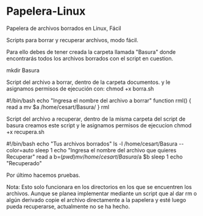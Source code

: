 # Papelera-Linux
Papelera de archivos borrados en Linux, Fácil

Scripts para borrar y recuperar archivos, modo fácil.

Para ello debes de tener creada la carpeta llamada "Basura" donde encontrarás todos los archivos borrados con el script en cuestion.

mkdir Basura

Script del archivo a borrar, dentro de la carpeta documentos. y le asignamos permisos de ejecución con:
chmod +x borra.sh

#!/bin/bash
echo "Ingresa el nombre del archivo a borrar"
function rml()
{
read a
mv $a /home/cesart/Basura/
}
rml

Script del archivo a recuperar, dentro de la misma carpeta del script de basura creamos este script y le asignamos permisos de ejecucion
chmod +x recupera.sh 

#!/bin/bash
echo "Tus archivos borrados"
ls -l /home/cesart/Basura --color=auto
sleep 1
echo "Ingresa el nombre del archivo que quieres Recuperar"
read a
b=$(pwd)
mv /home/cesart/Basura/$a $b
sleep 1
echo "Recuperado"

Por último hacemos pruebas.

Nota: Esto solo funcionara en los directorios en los que se encuentren los archivos.
Aunque se planea implementar mediante un script que al dar rm o algún derivado copie el archivo directamente a la papelera y esté luego pueda recuperarse, actualmente no se ha hecho.
